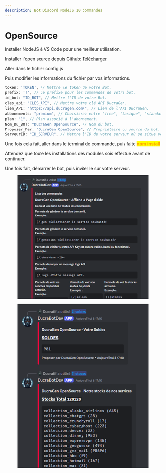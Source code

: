```yaml
---
description: Bot Discord NodeJS 10 commandes
---
```


# OpenSource

Installer NodeJS & VS Code pour une meilleur utilisation.

Installer l'open source depuis Github: [Télécharger](https://github.com/Ducratif/Ducragen-Bot-Discord/tree/main)

Aller dans le fichier config.js

Puis modifier les informations du fichier par vos informations.

```javascript
token: 'TOKEN', // Mettre le token de votre Bot.
prefix: '!', // Le préfixe pour les commandes de votre bot.
id_bot: "ID_BOT", // Mettre l'ID de votre Bot.
cles_api: "CLES_API", // Mettre votre clé API DucraGen.
lien_API: "https://api.ducragen.com/", // Lien de l'API DucraGen.
abbonements: "premium", // Choisissez entre "free", "basique", "standard", "premium".
plan: "1", // Plan associé à l'abonnement.
Nom_Du_BOT: "DucraGen OpenSource", // Nom du bot.
Proposer_Par: "DucraGen OpenSource", // Propriétaire ou source du bot.
ServeurID: "ID_SERVEUR", // Mettre l'ID de votre serveur où se situe votre bot.
```

Une fois cela fait, aller dans le terminal de commande, puis faite <mark style="color:orange;">**npm install**</mark>

Attendez que toute les installations des modules sois effectué avant de continuer.

Une fois fait, démarrer le bot, puis inviter le sur votre serveur.



<figure><img src="../.gitbook/assets/Screenshot_5.png" alt=""><figcaption></figcaption></figure>

<figure><img src="../.gitbook/assets/Screenshot_7.png" alt=""><figcaption></figcaption></figure>
